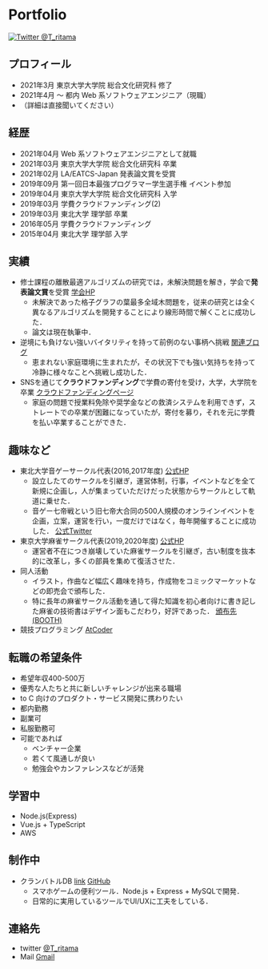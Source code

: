 # Portfolio

[![Twitter @T_ritama](https://img.shields.io/badge/Twitter-%40T__ritama-blue.svg?style=flat-square&logo=twitter)](https://twitter.com/T_ritama)

## プロフィール

- 2021年3月 東京大学大学院 総合文化研究科 修了
- 2021年4月 〜 都内 Web 系ソフトウェアエンジニア（現職）
- （詳細は直接聞いてください）

## 経歴

- 2021年04月 Web 系ソフトウェアエンジニアとして就職
- 2021年03月 東京大学大学院 総合文化研究科 卒業
- 2021年02月 LA/EATCS-Japan 発表論文賞を受賞
- 2019年09月 第一回日本最強プログラマー学生選手権 イベント参加
- 2019年04月 東京大学大学院 総合文化研究科 入学
- 2019年03月 学費クラウドファンディング(2)
- 2019年03月 東北大学 理学部 卒業
- 2016年05月 学費クラウドファンディング
- 2015年04月 東北大学 理学部 入学

## 実績

- 修士課程の離散最適アルゴリズムの研究では，未解決問題を解き，学会で**発表論文賞**を受賞
[学会HP](http://www-ppl.ist.osaka-u.ac.jp/la2020/winter.php)
  - 未解決であった格子グラフの葉最多全域木問題を，従来の研究とは全く異なるアルゴリズムを開発することにより線形時間で解くことに成功した．
  - 論文は現在執筆中．
- 逆境にも負けない強いバイタリティを持って前例のない事柄へ挑戦
[関連ブログ](http://t-ritama.hatenablog.com/entry/2016/05/12/215446)
  - 恵まれない家庭環境に生まれたが，その状況下でも強い気持ちを持って冷静に様々なことへ挑戦し成功した．
- SNSを通じて**クラウドファンディング**で学費の寄付を受け，大学，大学院を卒業
[クラウドファンディングページ](https://polca.jp/projects/cmkAn82kqbB)
  - 家庭の問題で授業料免除や奨学金などの救済システムを利用できず，ストレートでの卒業が困難になっていたが，寄付を募り，それを元に学費を払い卒業することができた．

## 趣味など

- 東北大学音ゲーサークル代表(2016,2017年度)
[公式HP](https://tohokuotoge.wixsite.com/tonevo)
  - 設立したてのサークルを引継ぎ，運営体制，行事，イベントなどを全て新規に企画し，人が集まっていただけだった状態からサークルとして軌道に乗せた．
  - 音ゲー七帝戦という旧七帝大合同の500人規模のオンラインイベントを企画，立案，運営を行い，一度だけではなく，毎年開催することに成功した．
  [公式Twitter](https://twitter.com/7univ_otoge)
- 東京大学麻雀サークル代表(2019,2020年度)
[公式HP](http://utmj-haku.main.jp/web/)
  - 運営者不在につき崩壊していた麻雀サークルを引継ぎ，古い制度を抜本的に改革し，多くの部員を集めて復活させた．
- 同人活動
  - イラスト，作曲など幅広く趣味を持ち，作成物をコミックマーケットなどの即売会で頒布した．
  - 特に長年の麻雀サークル活動を通して得た知識を初心者向けに書き記した麻雀の技術書はデザイン面もこだわり，好評であった．
  [頒布先(BOOTH)](https://tritama.booth.pm/items/1657619)
- 競技プログラミング
[AtCoder](https://atcoder.jp/users/Tritama)

## 転職の希望条件

- 希望年収400-500万
- 優秀な人たちと共に新しいチャレンジが出来る職場
- to C 向けのプロダクト・サービス開発に携わりたい
- 都内勤務
- 副業可
- 私服勤務可
- 可能であれば
  - ベンチャー企業
  - 若くて風通しが良い
  - 勉強会やカンファレンスなどが活発

## 学習中

- Node.js(Express)
- Vue.js + TypeScript
- AWS

## 制作中

- クランバトルDB
[link](http://priconne-db.net/)
[GitHub](https://github.com/Tritama/priconnedb)
  - スマホゲームの便利ツール．Node.js + Express + MySQLで開発．
  - 日常的に実用しているツールでUI/UXに工夫をしている．

## 連絡先

- twitter [@T_ritama](https://twitter.com/T_ritama)
- Mail [Gmail](masahisa.goto279@gmail.com)
